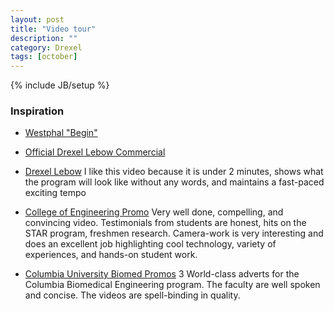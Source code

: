 ```yaml
---
layout: post
title: "Video tour"
description: ""
category: Drexel
tags: [october]
---
```

{% include JB/setup %}

### Inspiration

- [Westphal "Begin"](http://vimeo.com/61028050)

- [Official Drexel Lebow Commercial](http://www.youtube.com/watch?feature=player_detailpage&v=0tu4qfhi5ps)

- [Drexel Lebow](http://www.youtube.com/watch?feature=player_detailpage&v=mPr3MG5TVkk)
I like this video because it is under 2 minutes, shows what the program will look like without any words, and maintains a fast-paced exciting tempo

- [College of Engineering Promo](http://www.youtube.com/watch?feature=player_detailpage&v=dOdWjSsb9xI) Very well done, compelling, and convincing video. Testimonials from students are honest, hits on the STAR program, freshmen research. Camera-work is very interesting and does an excellent job highlighting cool technology, variety of experiences, and hands-on student work.

- [Columbia University Biomed Promos](http://engineering.columbia.edu/biomedical-engineering-columbia-university) 3 World-class adverts for the Columbia Biomedical Engineering program. The faculty are well spoken and concise. The videos are spell-binding in quality.